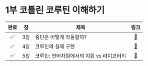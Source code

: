 # 1부 코틀린 코루틴 이해하기

| 완료 | 장  | 제목                       |                                      링크                                      |
|:--:|:--:|--------------------------|:----------------------------------------------------------------------------:|
| ✅  | 3장 | 중단은 어떻게 작동할까?            | [📜](https://github.com/ppeper/Kotlin-Coroutines/tree/main/docs/chapter1/3장) |
| ✅  | 4장 | 코루틴의 실제 구현               | [📜](https://github.com/ppeper/Kotlin-Coroutines/tree/main/docs/chapter1/4장) |
| ✅  | 5장 | 코루틴: 언어차원에서의 지원 vs 라이브러리 | [📜](https://github.com/ppeper/Kotlin-Coroutines/tree/main/docs/chapter1/5장) |

